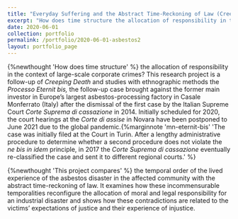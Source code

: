 ```yaml
---
title: "Everyday Suffering and the Abstract Time-Reckoning of Law (Creeping Death II)"
excerpt: "How does time structure the allocation of responsibility in the context of large-scale industrial disasters? Focusing on the <em>Processo Eternit bis,</em> the follow-up case brought against the former main investor in Europe’s largest asbestos-processing factory in Casale Monferrato (Italy), this project compares the temporal order of the lived experience of the asbestos disaster in the affected community with the abstract time-reckoning of law ..."
date: 2020-06-01
collection: portfolio
permalink: /portfolio/2020-06-01-asbestos2
layout: portfolio_page
---
```


{%newthought 'How does time structure' %} the allocation of responsibility in the context of large-scale corporate crimes? This research project is a follow-up of *Creeping Death* and studies with ethnographic methods the *Processo Eternit bis,* the follow-up case brought against the former main investor in Europe’s largest asbestos-processing factory in Casale Monferrato (Italy) after the dismissal of the first case by the Italian Supreme Court *Corte Suprema di cassazione* in 2014. Initially scheduled for 2020, the court hearings at the *Corte di assise* in Novara have been postponed to June 2021 due to the global pandemic.{%marginnote 'mn-eternit-bis' 'The case was initially filed at the Court in Turin. After a lengthy administrative procedure to determine whether a second procedure does not violate the *ne bis in idem* principle, in 2017 the *Corte Suprema di cassazione* eventually re-classified the case and sent it to different regional courts.' %}

{%newthought 'This project compares' %} the temporal order of the lived experience of the asbestos disaster in the affected community with the abstract time-reckoning of law. It examines how these incommensurable temporalities reconfigure the allocation of moral and legal responsibility for an industrial disaster and shows how these contradictions are related to the victims’ expectations of justice and their experience of injustice.
